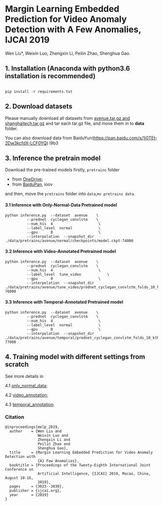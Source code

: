# Margin Learning Embedded Prediction for Video Anomaly Detection with A Few Anomalies, IJCAI 2019
Wen Liu*, Weixin Luo, Zhengxin Li, Peilin Zhao, Shenghua Gao.

## 1. Installation (Anaconda with python3.6 installation is recommended)
```shell

pip install -r requirements.txt
```

## 2. Download datasets
Please manually download all datasets from [avenue.tar.gz and shanghaitech.tar.gz](https://onedrive.live.com/?authkey=%21AMqh2fTSemfrokE&id=3705E349C336415F%215109&cid=3705E349C336415F)
and tar each tar.gz file, and move them in to **data** folder.

You can also download data from BaiduYun(https://pan.baidu.com/s/1j0TEt-2Dw3kcfdX-LCF0YQ)  i9b3 

## 3. Inference the pretrain model
Download the pre-trained models firstly, `pretrains` folder
  * from [OneDrive](https://1drv.ms/u/s!AjjUqiJZsj8whLdx8Bw8NyAQ3NlGVw?e=odcUe3);
  * from [BaiduPan](https://pan.baidu.com/s/1K5mE07ygCoP9Mw97RlGrSA), ioov

and then, move the `pretrains` folder into `data`,`mv pretrains data`.

#### 3.1 Inference with Only-Normal-Data Pretrained model
```
python inference.py  --dataset  avenue    \
          --prednet  cyclegan_convlstm    \
          --num_his  4                     \
          --label_level  normal            \
          --gpu      0                     \
          --interpolation  --snapshot_dir  ./data/pretrains/avenue/normal/checkpoints/model.ckpt-74000
```

#### 3.2 Inference with Video-Annotated Pretrained model

```
python inference.py  --dataset  avenue    \
          --prednet  cyclegan_convlstm    \
          --num_his  4                     \
          --label_level  tune_video            \
          --gpu      0                     \
          --interpolation  --snapshot_dir  ./data/pretrains/avenue/tune_video/prednet_cyclegan_convlstm_folds_10_kth_1_/MARGIN_1.0_LAMBDA_1.0/model.ckpt-76000
```


#### 3.3 Inference with Temporal-Annotated Pretrained model
```
python inference.py  --dataset  avenue    \
          --prednet  cyclegan_convlstm    \
          --num_his  4                     \
          --label_level  normal            \
          --gpu      0                     \
          --interpolation  --snapshot_dir  ./data/pretrains/avenue/temporal/prednet_cyclegan_convlstm_folds_10_kth_1_/MARGIN_1.0_LAMBDA_1.0/model.ckpt-77000
```

## 4. Training model with different settings from scratch
See more details in 

4.1 [only_normal_data](./doc/only_normal_data.md);

4.2 [video_annotation](./doc/video_annotation.md);

4.3 [temporal_annotation](./doc/temporal_annotation.md).


### Citation
```
@inproceedings{melp_2019,
  author    = {Wen Liu and
               Weixin Luo and
               Zhengxin Li and
               Peilin Zhao and
               Shenghua Gao},
  title     = {Margin Learning Embedded Prediction for Video Anomaly Detection with
               {A} Few Anomalies},
  booktitle = {Proceedings of the Twenty-Eighth International Joint Conference on
               Artificial Intelligence, {IJCAI} 2019, Macao, China, August 10-16,
               2019},
  pages     = {3023--3030},
  publisher = {ijcai.org},
  year      = {2019}
}
```